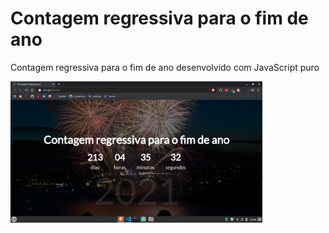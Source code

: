 # Contagem regressiva para o fim de ano

Contagem regressiva para o fim de ano desenvolvido com JavaScript puro

<img src="./.github/p1.png" alt="screenshot" width="80%"/>
